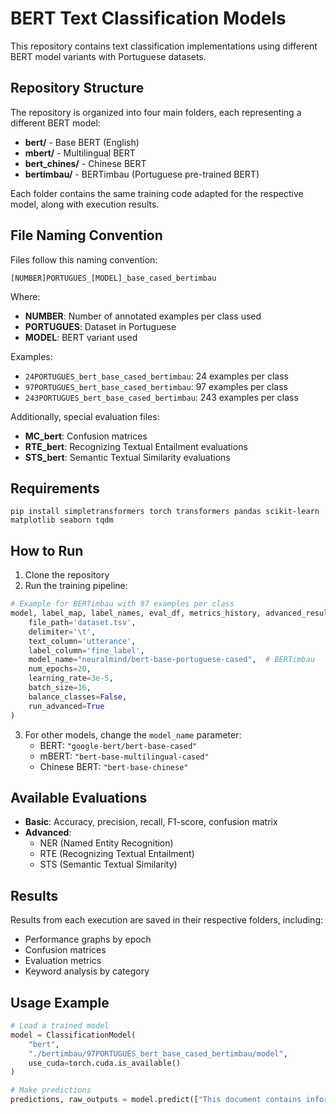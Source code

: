 # BERT Text Classification Models

This repository contains text classification implementations using different BERT model variants with Portuguese datasets.

## Repository Structure

The repository is organized into four main folders, each representing a different BERT model:

- **bert/** - Base BERT (English)
- **mbert/** - Multilingual BERT
- **bert_chines/** - Chinese BERT
- **bertimbau/** - BERTimbau (Portuguese pre-trained BERT)

Each folder contains the same training code adapted for the respective model, along with execution results.

## File Naming Convention

Files follow this naming convention:

```
[NUMBER]PORTUGUES_[MODEL]_base_cased_bertimbau
```

Where:
- **NUMBER**: Number of annotated examples per class used
- **PORTUGUES**: Dataset in Portuguese
- **MODEL**: BERT variant used

Examples:
- `24PORTUGUES_bert_base_cased_bertimbau`: 24 examples per class
- `97PORTUGUES_bert_base_cased_bertimbau`: 97 examples per class
- `243PORTUGUES_bert_base_cased_bertimbau`: 243 examples per class

Additionally, special evaluation files:
- **MC_bert**: Confusion matrices
- **RTE_bert**: Recognizing Textual Entailment evaluations
- **STS_bert**: Semantic Textual Similarity evaluations

## Requirements

```
pip install simpletransformers torch transformers pandas scikit-learn matplotlib seaborn tqdm
```

## How to Run

1. Clone the repository
2. Run the training pipeline:
```python
# Example for BERTimbau with 97 examples per class
model, label_map, label_names, eval_df, metrics_history, advanced_results = run_training_pipeline_with_advanced_eval(
    file_path='dataset.tsv',
    delimiter='\t',
    text_column='utterance',
    label_column='fine_label',
    model_name="neuralmind/bert-base-portuguese-cased",  # BERTimbau
    num_epochs=20,
    learning_rate=3e-5,
    batch_size=16,
    balance_classes=False,
    run_advanced=True
)
```

3. For other models, change the `model_name` parameter:
   - BERT: `"google-bert/bert-base-cased"`
   - mBERT: `"bert-base-multilingual-cased"`
   - Chinese BERT: `"bert-base-chinese"`

## Available Evaluations

- **Basic**: Accuracy, precision, recall, F1-score, confusion matrix
- **Advanced**:
  - NER (Named Entity Recognition)
  - RTE (Recognizing Textual Entailment)
  - STS (Semantic Textual Similarity)

## Results

Results from each execution are saved in their respective folders, including:
- Performance graphs by epoch
- Confusion matrices
- Evaluation metrics
- Keyword analysis by category

## Usage Example

```python
# Load a trained model
model = ClassificationModel(
    "bert",
    "./bertimbau/97PORTUGUES_bert_base_cased_bertimbau/model",
    use_cuda=torch.cuda.is_available()
)

# Make predictions
predictions, raw_outputs = model.predict(["This document contains information about chemical absorption in the skin"])
```
